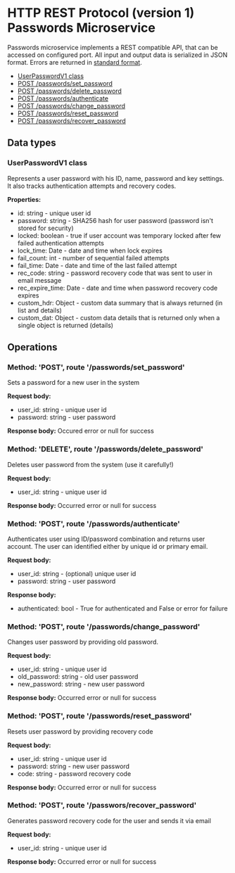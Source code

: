# HTTP REST Protocol (version 1) <br/> Passwords Microservice

Passwords microservice implements a REST compatible API, that can be accessed on configured port.
All input and output data is serialized in JSON format. Errors are returned in [standard format]().

* [UserPasswordV1 class](#class1)
* [POST /passwords/set_password](#operation1)
* [POST /passwords/delete_password](#operation2)
* [POST /passwords/authenticate](#operation3)
* [POST /passwords/change_password](#operation4)
* [POST /passwords/reset_password](#operation5)
* [POST /passwords/recover_password](#operation6)

## Data types

### <a name="class1"></a> UserPasswordV1 class

Represents a user password with his ID, name, password and key settings.
It also tracks authentication attempts and recovery codes. 

**Properties:**
- id: string - unique user id
- password: string - SHA256 hash for user password (password isn't stored for security)
- locked: boolean - true if user account was temporary locked after few failed authentication attempts
- lock_time: Date - date and time when lock expires
- fail_count: int - number of sequential failed attempts
- fail_time: Date - date and time of the last failed attempt
- rec_code: string - password recovery code that was sent to user in email message
- rec\_expire\_time: Date - date and time when password recovery code expires
- custom_hdr: Object - custom data summary that is always returned (in list and details)
- custom_dat: Object - custom data details that is returned only when a single object is returned (details)

## Operations

### <a name="operation1"></a> Method: 'POST', route '/passwords/set_password'

Sets a password for a new user in the system

**Request body:**
- user_id: string - unique user id
- password: string - user password

**Response body:**
Occured error or null for success

### <a name="operation2"></a> Method: 'DELETE', route '/passwords/delete_password'

Deletes user password from the system (use it carefully!)

**Request body:**
- user_id: string - unique user id

**Response body:**
Occurred error or null for success

### <a name="operation3"></a> Method: 'POST', route '/passwords/authenticate'

Authenticates user using ID/password combination and returns user account.
The user can identified either by unique id or primary email.

**Request body:**
- user_id: string - (optional) unique user id
- password: string - user password

**Response body:**
- authenticated: bool - True for authenticated and False or error for failure

### <a name="operation4"></a> Method: 'POST', route '/passwords/change_password'

Changes user password by providing old password.

**Request body:**
- user_id: string - unique user id
- old_password: string - old user password
- new_password: string - new user password

**Response body:**
Occurred error or null for success

### <a name="operation5"></a> Method: 'POST', route '/passwords/reset_password'

Resets user password by providing recovery code

**Request body:**
- user_id: string - unique user id
- password: string - new user password
- code: string - password recovery code

**Response body:**
Occurred error or null for success

### <a name="operation6"></a> Method: 'POST', route '/passwors/recover_password'

Generates password recovery code for the user and sends it via email

**Request body:**
- user_id: string - unique user id

**Response body:**
Occurred error or null for success
